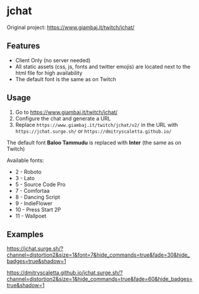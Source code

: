 # jchat

Original project: https://www.giambaj.it/twitch/jchat/

## Features

* Client Only (no server needed)
* All static assets (css, js, fonts and twitter emojis) are located next to the html file for high availability
* The default font is the same as on Twitch

## Usage

1. Go to https://www.giambaj.it/twitch/jchat/
1. Configure the chat and generate a URL
1. Replace `https://www.giambaj.it/twitch/jchat/v2/` in the URL with `https://jchat.surge.sh/` or `https://dmitryscaletta.github.io/`

The default font **Baloo Tammudu** is replaced with **Inter** (the same as on Twitch)

Available fonts:

* 2 - Roboto
* 3 - Lato
* 5 - Source Code Pro
* 7 - Comfortaa
* 8 - Dancing Script
* 9 - IndieFlower
* 10 - Press Start 2P
* 11 - Wallpoet

## Examples

https://jchat.surge.sh/?channel=distortion2&size=1&font=7&hide_commands=true&fade=30&hide_badges=true&shadow=1

https://dmitryscaletta.github.io/jchat.surge.sh/?channel=distortion2&size=1&hide_commands=true&fade=60&hide_badges=true&shadow=1
